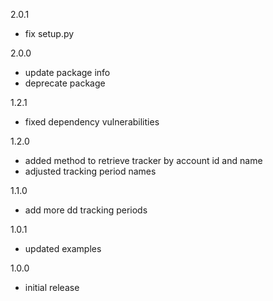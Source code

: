 2.0.1
  - fix setup.py

2.0.0
  - update package info
  - deprecate package

1.2.1
  - fixed dependency vulnerabilities

1.2.0
  - added method to retrieve tracker by account id and name
  - adjusted tracking period names

1.1.0
  - add more dd tracking periods

1.0.1
  - updated examples

1.0.0
  - initial release
